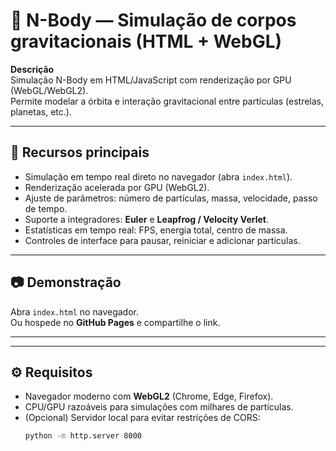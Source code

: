 # 🌌 N-Body — Simulação de corpos gravitacionais (HTML + WebGL)

**Descrição**  
Simulação N-Body em HTML/JavaScript com renderização por GPU (WebGL/WebGL2).  
Permite modelar a órbita e interação gravitacional entre partículas (estrelas, planetas, etc.).  

---

## 🚀 Recursos principais
- Simulação em tempo real direto no navegador (abra `index.html`).
- Renderização acelerada por GPU (WebGL2).
- Ajuste de parâmetros: número de partículas, massa, velocidade, passo de tempo.
- Suporte a integradores: **Euler** e **Leapfrog / Velocity Verlet**.
- Estatísticas em tempo real: FPS, energia total, centro de massa.
- Controles de interface para pausar, reiniciar e adicionar partículas.

---

## 📷 Demonstração
Abra `index.html` no navegador.  
Ou hospede no **GitHub Pages** e compartilhe o link.

---

---

## ⚙️ Requisitos
- Navegador moderno com **WebGL2** (Chrome, Edge, Firefox).
- CPU/GPU razoáveis para simulações com milhares de partículas.
- (Opcional) Servidor local para evitar restrições de CORS:  
  ```bash
  python -m http.server 8000

